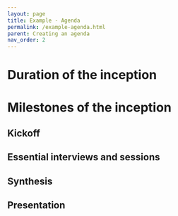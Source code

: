 ```yaml
---
layout: page
title: Example - Agenda
permalink: /example-agenda.html
parent: Creating an agenda
nav_order: 2
---
```


# Duration of the inception

# Milestones of the inception

## Kickoff
## Essential interviews and sessions
## Synthesis
## Presentation
